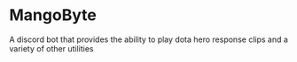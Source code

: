 # MangoByte
A discord bot that provides the ability to play dota hero response clips and a variety of other utilities
